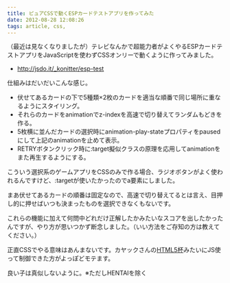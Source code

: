 ```yaml
---
title: ピュアCSSで動くESPカードテストアプリを作ってみた
date: 2012-08-28 12:08:26
tags: article, css, 
---
```

（最近は見なくなりましたが）テレビなんかで超能力者がよくやるESPカードテストアプリをJavaScriptを使わずCSSオンリーで動くように作ってみました。

<!--more-->

<script type="text/javascript" src="http://jsdo.it/blogparts/pWd9/js"></script>

<ul>
<li><a href="http://jsdo.it/_konitter/esp-test" target="_blank">http://jsdo.it/_konitter/esp-test</a></li>
</ul>

仕組みはだいだいこんな感じ。

<ul>
<li>伏せてあるカードの下で5種類×2枚のカードを適当な順番で同じ場所に重なるようにスタイリング。</li>
<li>それらのカードをanimationでz-indexを高速で切り替えてランダムもどきを作る。</li>
<li>5枚横に並んだカードの選択時にanimation-play-stateプロパティをpausedにして上記のanimationを止めて表示。</li>
<li>RETRYボタンクリック時に:target擬似クラスの原理を応用してanimationをまた再生するようにする。</li>
</ul>

こういう選択系のゲームアプリをCSSのみで作る場合、ラジオボタンがよく使われるんですけど、:targetが使いたかったのでa要素にしました。

まあ伏せてあるカードの順番は固定なので、高速で切り替えてるとは言え、目押し的に押せばいつも決まったものを選択できなくもないです。

これらの機能に加えて何問中どれだけ正解したかみたいなスコアを出したかったんですが、やり方が思いつかず断念しました。（いい方法をご存知の方は教えてください。）

正直CSSでやる意味はあんまないです。カヤックさんの<a href="http://html5cup.kayac.com" target="_blank">HTML5杯</a>みたいにJS使って制御できた方がよっぽどモテます。

良い子は真似しないように。※ただしHENTAIを除く